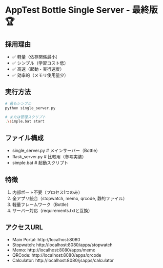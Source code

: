 # AppTest Bottle Single Server - 最終版 🏆

## 採用理由
- ✅ 軽量（依存関係最小）
- ✅ シンプル（学習コスト低）
- ✅ 高速（起動・実行速度）
- ✅ 効率的（メモリ使用量少）

## 実行方法
```bash
# 最もシンプル
python single_server.py

# または管理スクリプト
.\simple.bat start
```

## ファイル構成
- single_server.py    # メインサーバー（Bottle）
- flask_server.py     # 比較用（参考実装）
- simple.bat         # 起動スクリプト

## 特徴
1. 内部ポート不要（プロセス1つのみ）
2. 全アプリ統合（stopwatch, memo, qrcode, 静的ファイル）
3. 軽量フレームワーク（Bottle）
4. サーバー対応（requirements.txtと互換）

## アクセスURL
- Main Portal: http://localhost:8080
- Stopwatch:   http://localhost:8080/apps/stopwatch
- Memo:        http://localhost:8080/apps/memo
- QRCode:      http://localhost:8080/apps/qrcode
- Calculator:  http://localhost:8080/jsapps/calculator